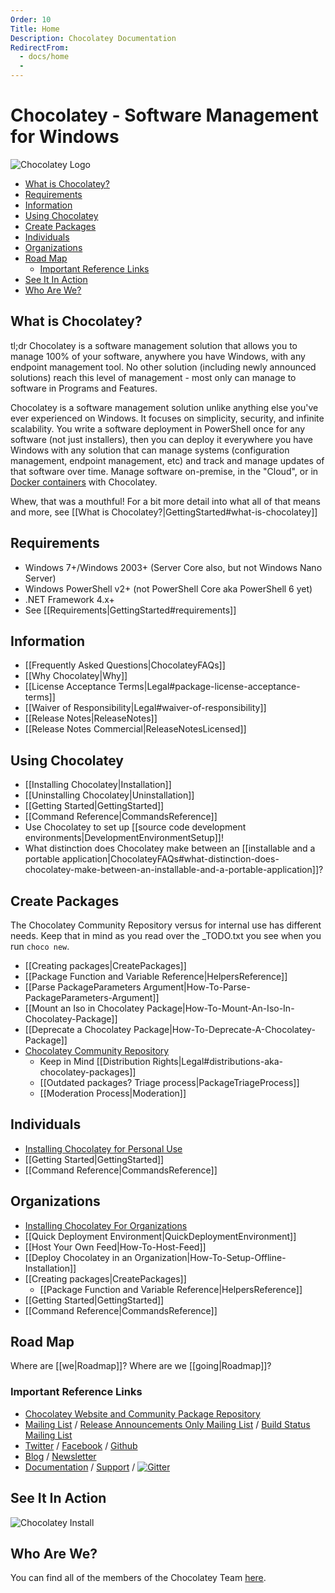 ```yaml
---
Order: 10
Title: Home
Description: Chocolatey Documentation
RedirectFrom:
  - docs/home
  -
---
```


# Chocolatey - Software Management for Windows

![Chocolatey Logo](https://cdn.rawgit.com/chocolatey/choco/14a627932c78c8baaba6bef5f749ebfa1957d28d/docs/logo/chocolateyicon.gif "Chocolatey")

<!--remove <div id="RightNav"> remove-->
<!-- TOC -->

- [What is Chocolatey?](#what-is-chocolatey)
- [Requirements](#requirements)
- [Information](#information)
- [Using Chocolatey](#using-chocolatey)
- [Create Packages](#create-packages)
- [Individuals](#individuals)
- [Organizations](#organizations)
- [Road Map](#road-map)
  - [Important Reference Links](#important-reference-links)
- [See It In Action](#see-it-in-action)
- [Who Are We?](#who-are-we)

<!-- /TOC -->
<!--remove </div> remove-->

## What is Chocolatey?
tl;dr Chocolatey is a software management solution that allows you to manage 100% of your software, anywhere you have Windows, with any endpoint management tool. No other solution (including newly announced solutions) reach this level of management - most only can manage to software in Programs and Features.

Chocolatey is a software management solution unlike anything else you've ever experienced on Windows. It focuses on simplicity, security, and infinite scalability. You write a software deployment in PowerShell once for any software (not just installers), then you can deploy it everywhere you have Windows with any solution that can manage systems (configuration management, endpoint management, etc) and track and manage updates of that software over time. Manage software on-premise, in the "Cloud", or in [Docker containers](https://github.com/Microsoft/vsts-agent-docker/blob/f870fbf259a803c6a6d902e1c01f631936069d66/windows/servercore/10.0.14393/standard/VS2017/Dockerfile) with Chocolatey.

Whew, that was a mouthful! For a bit more detail into what all of that means and more, see [[What is Chocolatey?|GettingStarted#what-is-chocolatey]]

## Requirements
* Windows 7+/Windows 2003+ (Server Core also, but not Windows Nano Server)
* Windows PowerShell v2+ (not PowerShell Core aka PowerShell 6 yet)
* .NET Framework 4.x+
* See [[Requirements|GettingStarted#requirements]]

## Information

* [[Frequently Asked Questions|ChocolateyFAQs]]
* [[Why Chocolatey|Why]]
* [[License Acceptance Terms|Legal#package-license-acceptance-terms]]
* [[Waiver of Responsibility|Legal#waiver-of-responsibility]]
* [[Release Notes|ReleaseNotes]]
* [[Release Notes Commercial|ReleaseNotesLicensed]]

## Using Chocolatey

* [[Installing Chocolatey|Installation]]
* [[Uninstalling Chocolatey|Uninstallation]]
* [[Getting Started|GettingStarted]]
* [[Command Reference|CommandsReference]]
* Use Chocolatey to set up [[source code development environments|DevelopmentEnvironmentSetup]]!
* What distinction does Chocolatey make between an [[installable and a portable application|ChocolateyFAQs#what-distinction-does-chocolatey-make-between-an-installable-and-a-portable-application]]?


## Create Packages
The Chocolatey Community Repository versus for internal use has different needs. Keep that in mind as you read over the _TODO.txt you see when you run `choco new`.

* [[Creating packages|CreatePackages]]
* [[Package Function and Variable Reference|HelpersReference]]
* [[Parse PackageParameters Argument|How-To-Parse-PackageParameters-Argument]]
* [[Mount an Iso in Chocolatey Package|How-To-Mount-An-Iso-In-Chocolatey-Package]]
* [[Deprecate a Chocolatey Package|How-To-Deprecate-A-Chocolatey-Package]]
* [Chocolatey Community Repository](https://chocolatey.org/packages)
  * Keep in Mind [[Distribution Rights|Legal#distributions-aka-chocolatey-packages]]
  * [[Outdated packages? Triage process|PackageTriageProcess]]
  * [[Moderation Process|Moderation]]

## Individuals
* [Installing Chocolatey for Personal Use](https://chocolatey.org/install#individual)
* [[Getting Started|GettingStarted]]
* [[Command Reference|CommandsReference]]

## Organizations
* [Installing Chocolatey For Organizations](https://chocolatey.org/install#organization)
* [[Quick Deployment Environment|QuickDeploymentEnvironment]]
* [[Host Your Own Feed|How-To-Host-Feed]]
* [[Deploy Chocolatey in an Organization|How-To-Setup-Offline-Installation]]
* [[Creating packages|CreatePackages]]
  * [[Package Function and Variable Reference|HelpersReference]]
* [[Getting Started|GettingStarted]]
* [[Command Reference|CommandsReference]]

## Road Map
Where are [[we|Roadmap]]? Where are we [[going|Roadmap]]?

### Important Reference Links

 * [Chocolatey Website and Community Package Repository](https://chocolatey.org)
 * [Mailing List](http://groups.google.com/group/chocolatey) / [Release Announcements Only Mailing List](https://groups.google.com/group/chocolatey-announce) / [Build Status Mailing List](http://groups.google.com/group/chocolatey-build-status)
 * [Twitter](https://twitter.com/chocolateynuget) / [Facebook](https://www.facebook.com/ChocolateySoftware) / [Github](https://github.com/chocolatey)
 * [Blog](https://chocolatey.org/blog) / [Newsletter](https://chocolatey.us8.list-manage1.com/subscribe?u=86a6d80146a0da7f2223712e4&id=73b018498d)
 * [Documentation](https://chocolatey.org/docs) / [Support](https://chocolatey.org/support) / [![Gitter](https://badges.gitter.im/Join%20Chat.svg)](https://gitter.im/chocolatey/choco?utm_source=badge&utm_medium=badge&utm_campaign=pr-badge&utm_content=badge)

## See It In Action
![Chocolatey Install](https://raw.githubusercontent.com/wiki/chocolatey/choco/images/gifs/choco_install.gif)

## Who Are We?
You can find all of the members of the Chocolatey Team [here](https://github.com/orgs/chocolatey/people).
